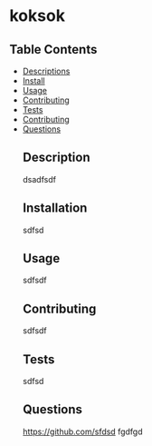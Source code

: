 
  # koksok
  ## Table Contents

- [Descriptions](#description)
- [Install](#install)
- [Usage](#usage)
- [Contributing](#contributing)
- [Tests](#test)
- [Contributing](#contributing)
- [Questions](#questions)
  ## Description
   dsadfsdf
  ## Installation
   sdfsd
  ## Usage 
  sdfsdf
  ## Contributing
   sdfsdf
  ## Tests
  sdfsd
  ## Questions
  https://github.com/sfdsd
  fgdfgd

